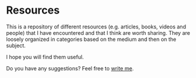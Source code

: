 # Resources

This is a repository of different resources (e.g. articles, books, videos and people) that I have encountered and that I think are worth sharing. They are loosely organized in categories based on the medium and then on the subject.

I hope you will find them useful.

Do you have any suggestions? Feel free to [write me](mailto:octa099@gmail.com).
